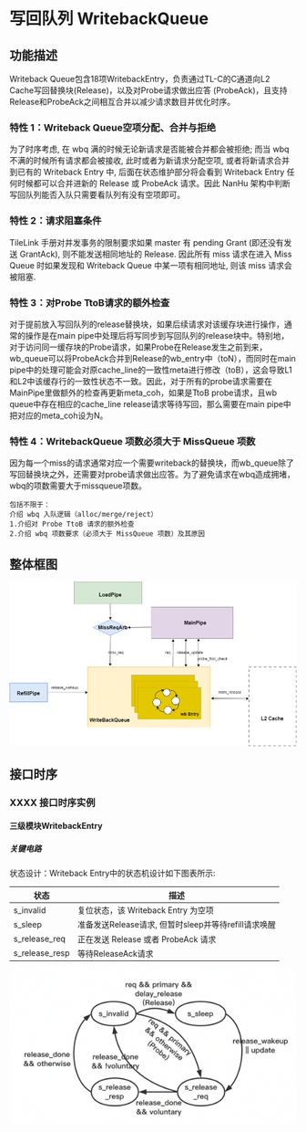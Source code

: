 # 写回队列 WritebackQueue

## 功能描述

Writeback Queue包含18项WritebackEntry，负责通过TL-C的C通道向L2 Cache写回替换块(Release)，以及对Probe请求做出应答 (ProbeAck)，且支持Release和ProbeAck之间相互合并以减少请求数目并优化时序。

### 特性 1：Writeback Queue空项分配、合并与拒绝

为了时序考虑, 在 wbq 满的时候无论新请求是否能被合并都会被拒绝; 而当 wbq 不满的时候所有请求都会被接收, 此时或者为新请求分配空项, 或者将新请求合并到已有的 Writeback Entry 中, 后面在状态维护部分将会看到 Writeback Entry 任何时候都可以合并进新的 Release 或 ProbeAck 请求。因此 NanHu 架构中判断写回队列能否入队只需要看队列有没有空项即可。

### 特性 2：请求阻塞条件

TileLink 手册对并发事务的限制要求如果 master 有 pending Grant (即还没有发送 GrantAck), 则不能发送相同地址的 Release. 因此所有 miss 请求在进入 Miss Queue 时如果发现和 Writeback Queue 中某一项有相同地址, 则该 miss 请求会被阻塞.

### 特性 3：对Probe TtoB请求的额外检查

对于提前放入写回队列的release替换块，如果后续请求对该缓存块进行操作，通常的操作是在main pipe中处理后将写同步到写回队列的release块中。特别地，对于访问同一缓存块的Probe请求，如果Probe在Release发生之前到来，wb_queue可以将ProbeAck合并到Release的wb_entry中（toN），而同时在main pipe中的处理可能会对原cache_line的一致性meta进行修改（toB），这会导致L1和L2中该缓存行的一致性状态不一致。因此，对于所有的probe请求需要在MainPipe里做额外的检查再更新meta_coh，如果是TtoB probe请求，且wb queue中存在相应的cache_line release请求等待写回，那么需要在main pipe中把对应的meta_coh设为N。

### 特性 4：WritebackQueue 项数必须大于 MissQueue 项数

因为每一个miss的请求通常对应一个需要writeback的替换块，而wb_queue除了写回替换块之外，还需要对probe请求做出应答。为了避免请求在wbq造成拥堵，wbq的项数需要大于missqueue项数。

```
包括不限于：
介绍 wbq 入队逻辑（alloc/merge/reject）
1.介绍对 Probe TtoB 请求的额外检查
2.介绍 wbq 项数要求（必须大于 MissQueue 项数）及其原因
```

## 整体框图
![WritebackQueue流程图](./figure/DCache-WritebackQueue.png)


## 接口时序

### XXXX 接口时序实例

#### 三级模块WritebackEntry
##### 关键电路
状态设计：Writeback Entry中的状态机设计如下图表所示:

| 状态             | 描述                                   |
|----------------|--------------------------------------|
| s_invalid      | 复位状态，该 Writeback Entry 为空项           |
| s_sleep        | 准备发送Release请求, 但暂时sleep并等待refill请求唤醒 |
| s_release_req  | 正在发送 Release 或者 ProbeAck 请求          |
| s_release_resp | 等待ReleaseAck请求                       |

![WriteBackEntry示意图](./figure/DCache-WritebackEntry.png)
